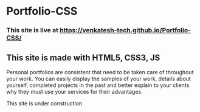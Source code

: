 # Portfolio-CSS

### This site is live at https://venkatesh-tech.github.io/Portfolio-CSS/

## This site is made with HTML5, CSS3, JS
Personal portfolios are consistent that need to be taken care of throughout your work. You can easily display the samples of your work, details about yourself, completed projects in the past and better explain to your clients why they must use your services for their advantages.

This site is under construction
